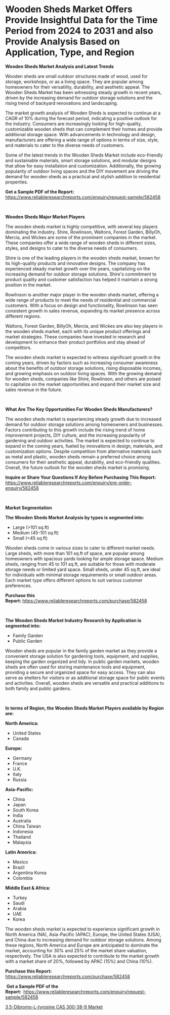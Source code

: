 <p><h1>Wooden Sheds Market Offers Provide Insightful Data for the Time Period from 2024 to 2031 and also Provide Analysis Based on Application, Type, and Region</h1></p><p><strong>Wooden Sheds Market Analysis and Latest Trends</strong></p>
<p><p>Wooden sheds are small outdoor structures made of wood, used for storage, workshops, or as a living space. They are popular among homeowners for their versatility, durability, and aesthetic appeal. The Wooden Sheds Market has been witnessing steady growth in recent years, driven by the increasing demand for outdoor storage solutions and the rising trend of backyard renovations and landscaping.</p><p>The market growth analysis of Wooden Sheds is expected to continue at a CAGR of 10% during the forecast period, indicating a positive outlook for the industry. Consumers are increasingly looking for high-quality, customizable wooden sheds that can complement their homes and provide additional storage space. With advancements in technology and design, manufacturers are offering a wide range of options in terms of size, style, and materials to cater to the diverse needs of customers.</p><p>Some of the latest trends in the Wooden Sheds Market include eco-friendly and sustainable materials, smart storage solutions, and modular designs that allow for easy installation and customization. Additionally, the growing popularity of outdoor living spaces and the DIY movement are driving the demand for wooden sheds as a practical and stylish addition to residential properties.</p></p>
<p><strong>Get a Sample PDF of the Report:&nbsp;</strong> <a href="https://www.reliableresearchreports.com/enquiry/request-sample/582458">https://www.reliableresearchreports.com/enquiry/request-sample/582458</a></p>
<p>&nbsp;</p>
<p><strong>Wooden Sheds Major Market Players</strong></p>
<p><p>The wooden sheds market is highly competitive, with several key players dominating the industry. Shire, Rowlinson, Waltons, Forest Garden, BillyOh, Mercia, and Wickes are some of the prominent companies in the market. These companies offer a wide range of wooden sheds in different sizes, styles, and designs to cater to the diverse needs of consumers.</p><p>Shire is one of the leading players in the wooden sheds market, known for its high-quality products and innovative designs. The company has experienced steady market growth over the years, capitalizing on the increasing demand for outdoor storage solutions. Shire's commitment to product quality and customer satisfaction has helped it maintain a strong position in the market.</p><p>Rowlinson is another major player in the wooden sheds market, offering a wide range of products to meet the needs of residential and commercial customers. With a focus on design and functionality, Rowlinson has seen consistent growth in sales revenue, expanding its market presence across different regions.</p><p>Waltons, Forest Garden, BillyOh, Mercia, and Wickes are also key players in the wooden sheds market, each with its unique product offerings and market strategies. These companies have invested in research and development to enhance their product portfolios and stay ahead of competitors.</p><p>The wooden sheds market is expected to witness significant growth in the coming years, driven by factors such as increasing consumer awareness about the benefits of outdoor storage solutions, rising disposable incomes, and growing emphasis on outdoor living spaces. With the growing demand for wooden sheds, companies like Shire, Rowlinson, and others are poised to capitalize on the market opportunities and expand their market size and sales revenue in the future.</p></p>
<p>&nbsp;</p>
<p><strong>What Are The Key Opportunities For Wooden Sheds Manufacturers?</strong></p>
<p><p>The wooden sheds market is experiencing steady growth due to increased demand for outdoor storage solutions among homeowners and businesses. Factors contributing to this growth include the rising trend of home improvement projects, DIY culture, and the increasing popularity of gardening and outdoor activities. The market is expected to continue to expand in the coming years, fueled by innovations in design, materials, and customization options. Despite competition from alternative materials such as metal and plastic, wooden sheds remain a preferred choice among consumers for their aesthetic appeal, durability, and eco-friendly qualities. Overall, the future outlook for the wooden sheds market is promising.</p></p>
<p><strong>Inquire or Share Your Questions If Any Before Purchasing This Report:</strong> <a href="https://www.reliableresearchreports.com/enquiry/pre-order-enquiry/582458">https://www.reliableresearchreports.com/enquiry/pre-order-enquiry/582458</a></p>
<p>&nbsp;</p>
<p><strong>Market Segmentation</strong></p>
<p><strong>The Wooden Sheds Market Analysis by types is segmented into:</strong></p>
<p><ul><li>Large (>101 sq.ft)</li><li>Medium (45-101 sq.ft)</li><li>Small (<45 sq.ft)</li></ul></p>
<p><p>Wooden sheds come in various sizes to cater to different market needs. Large sheds, with more than 101 sq.ft of space, are popular among homeowners with spacious yards looking for ample storage space. Medium sheds, ranging from 45 to 101 sq.ft, are suitable for those with moderate storage needs or limited yard space. Small sheds, under 45 sq.ft, are ideal for individuals with minimal storage requirements or small outdoor areas. Each market type offers different options to suit various customer preferences.</p></p>
<p><strong>Purchase this Report:&nbsp;</strong><a href="https://www.reliableresearchreports.com/purchase/582458">https://www.reliableresearchreports.com/purchase/582458</a></p>
<p>&nbsp;</p>
<p><strong>The Wooden Sheds Market Industry Research by Application is segmented into:</strong></p>
<p><ul><li>Family Garden</li><li>Public Garden</li></ul></p>
<p><p>Wooden sheds are popular in the family garden market as they provide a convenient storage solution for gardening tools, equipment, and supplies, keeping the garden organized and tidy. In public garden markets, wooden sheds are often used for storing maintenance tools and equipment, providing a secure and organized space for easy access. They can also serve as shelters for visitors or as additional storage space for public events and activities. Overall, wooden sheds are versatile and practical additions to both family and public gardens.</p></p>
<p>&nbsp;</p>
<p><strong>In terms of Region, the Wooden Sheds Market Players available by Region are:</strong></p>
<p>
    <p> <strong> North America: </strong>
        <ul>
            <li>United States</li>
            <li>Canada</li>
        </ul>
        </p> 
    <p> <strong> Europe: </strong>
        <ul>
            <li>Germany</li>
            <li>France</li>
            <li>U.K.</li>
            <li>Italy</li>
            <li>Russia</li>
        </ul>
        </p> 
    <p> <strong> Asia-Pacific: </strong>
        <ul>
            <li>China</li>
            <li>Japan</li>
            <li>South Korea</li>
            <li>India</li>
            <li>Australia</li>
            <li>China Taiwan</li>
            <li>Indonesia</li>
            <li>Thailand</li>
            <li>Malaysia</li>
        </ul>
        </p> 
    <p> <strong> Latin America: </strong>
        <ul>
            <li>Mexico</li>
            <li>Brazil</li>
            <li>Argentina Korea</li>
            <li>Colombia</li>
        </ul>
        </p> 
    <p> <strong> Middle East & Africa: </strong>
        <ul>
            <li>Turkey</li>
            <li>Saudi</li>
            <li>Arabia</li>
            <li>UAE</li>
            <li>Korea</li>
        </ul>
    </p>
    </p>
<p><p>The wooden sheds market is expected to experience significant growth in North America (NA), Asia-Pacific (APAC), Europe, the United States (USA), and China due to increasing demand for outdoor storage solutions. Among these regions, North America and Europe are anticipated to dominate the market, accounting for 30% and 25% of the market share valuation, respectively. The USA is also expected to contribute to the market growth with a market share of 20%, followed by APAC (15%) and China (10%).</p></p>
<p><strong>Purchase this Report: </strong><a href="https://www.reliableresearchreports.com/purchase/582458">https://www.reliableresearchreports.com/purchase/582458</a></p>
<p>&nbsp;<strong>Get a Sample PDF of the Report:&nbsp;&nbsp;</strong><a href="https://www.reliableresearchreports.com/enquiry/request-sample/582458">https://www.reliableresearchreports.com/enquiry/request-sample/582458</a></p>
<p><strong></strong></p>
<p><p><a href="https://github.com/kosella/Market-Research-Report-List-2/blob/main/35-dibromo-l-tyrosine-cas-300-38-9-market.md">3,5-Dibromo-L-tyrosine CAS 300-38-9 Market</a></p></p>